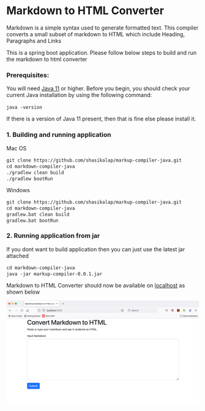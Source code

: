 # Markdown to HTML Converter
Markdown is a simple syntax used to generate formatted text. This compiler converts a small subset of markdown to HTML which include Heading, Paragraphs and Links

This is a spring boot application. Please follow below steps to build and run the markdown to html converter

### Prerequisites: 
You will need [Java 11](https://www.java.com/en/) or higher. Before you begin, you should check your current Java installation by using the following command:

`java -version`

If there is a version of Java 11 present, then that is fine else please install it.

### 1. Building and running application

Mac OS
```
git clone https://github.com/shasikalap/markup-compiler-java.git
cd markdown-compiler-java
./gradlew clean build
./gradlew bootRun
```

Windows
```
git clone https://github.com/shasikalap/markup-compiler-java.git
cd markdown-compiler-java
gradlew.bat clean build
gradlew.bat bootRun
```

### 2. Running application from jar
If you dont want to build application then you can just use the latest jar attached 

```
cd markdown-compiler-java
java -jar markup-compiler-0.0.1.jar
```

Markdown to HTML Converter should now be available on [localhost](http://localhost:8085) as shown below

![](MarkdownToHtmlConverter.png)

